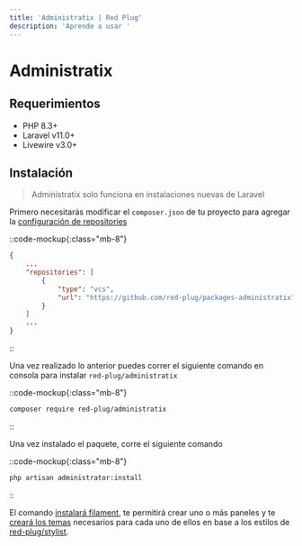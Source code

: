 ```yaml
---
title: 'Administratix | Red Plug'
description: 'Aprende a usar '
---
```


# Administratix

## Requerimientos

- PHP 8.3+
- Laravel v11.0+
- Livewire v3.0+

## Instalación

> Administratix solo funciona en instalaciones nuevas de Laravel

Primero necesitarás modificar el `composer.json` de tu proyecto para agregar la [configuración de repositories](https://getcomposer.org/doc/articles/handling-private-packages.md)

::code-mockup{:class="mb-8"}
```json
{
    ...
    "repositories": [
        {
            "type": "vcs",
            "url": "https://github.com/red-plug/packages-administratix"
        }
    ]
    ...
}

```
::

Una vez realizado lo anterior puedes correr el siguiente comando en consola para instalar `red-plug/administratix`


::code-mockup{:class="mb-8"}
```bash
composer require red-plug/administratix
```
::

Una vez instalado el paquete, corre el siguiente comando

::code-mockup{:class="mb-8"}
```bash
php artisan administrator:install
```
::

El comando [instalará filament](https://filamentphp.com/docs/3.x/panels/installation#installation), te permitirá crear uno o más paneles y te [creará los temas](https://filamentphp.com/docs/3.x/panels/themes#creating-a-custom-theme) necesarios para cada uno de ellos en base a los estilos de [red-plug/stylist](/stylist).
